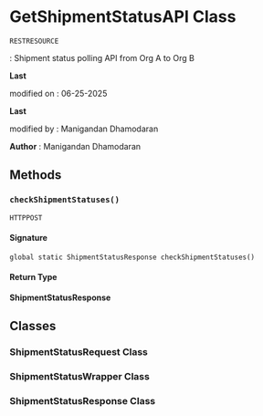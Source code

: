# GetShipmentStatusAPI Class

`RESTRESOURCE`

: Shipment status polling API from Org A to Org B

**Last** 

modified on  : 06-25-2025

**Last** 

modified by  : Manigandan Dhamodaran

**Author** : Manigandan Dhamodaran

## Methods
### `checkShipmentStatuses()`

`HTTPPOST`

#### Signature
```apex
global static ShipmentStatusResponse checkShipmentStatuses()
```

#### Return Type
**ShipmentStatusResponse**

## Classes
### ShipmentStatusRequest Class

### ShipmentStatusWrapper Class

### ShipmentStatusResponse Class